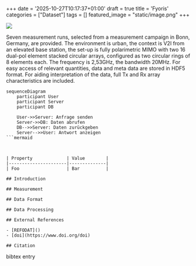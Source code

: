 +++
date = '2025-10-27T10:17:37+01:00'
draft = true
title = 'Fyoris'
categories = ["Dataset"]
tags = []
featured_image = "static/image.png"
+++

![](static/image.png)

Seven measurement runs, selected from a measurement campaign in Bonn, Germany, are provided.
The environment is urban, the context is V2I from an elevated base station, the set-up is fully polarimetric MIMO with two 16 dual-pol element stacked circular arrays, configured as two circular rings of 8 elements each.
The frequency is 2,53GHz, the bandwidth 20MHz.
For easy access of relevant quantities, data and meta data are stored in HDF5 format.
For aiding interpretation of the data, full Tx and Rx array characteristics are included.

```mermaid
sequenceDiagram
    participant User
    participant Server
    participant DB

    User->>Server: Anfrage senden
    Server->>DB: Daten abrufen
    DB-->>Server: Daten zurückgeben
    Server-->>User: Antwort anzeigen
```mermaid



| Property             | Value        |
|----------------------|--------------|
| Foo                  | Bar          |

## Introduction

## Measurement

## Data Format

## Data Processing

## External References

- [REFODAT]()
- [doi](https://www.doi.org/doi)

## Citation

```
bibtex entry
```
